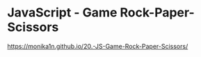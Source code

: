 # JavaScript - Game Rock-Paper-Scissors
https://monika1n.github.io/20.-JS-Game-Rock-Paper-Scissors/

